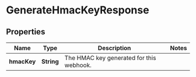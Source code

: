 

# GenerateHmacKeyResponse


## Properties

| Name | Type | Description | Notes |
|------------ | ------------- | ------------- | -------------|
|**hmacKey** | **String** | The HMAC key generated for this webhook. |  |



